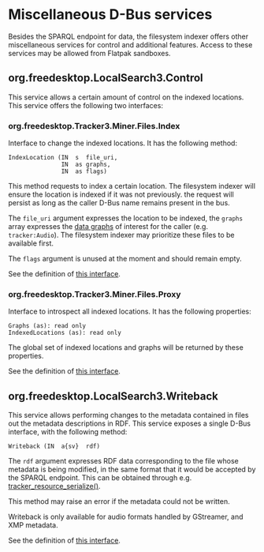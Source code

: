 # Miscellaneous D-Bus services

Besides the SPARQL endpoint for data, the filesystem indexer
offers other miscellaneous services for control and additional
features. Access to these services may be allowed from Flatpak
sandboxes.

## org.freedesktop.LocalSearch3.Control

This service allows a certain amount of control on the
indexed locations. This service offers the following two
interfaces:

### org.freedesktop.Tracker3.Miner.Files.Index

Interface to change the indexed locations. It has the following
method:

```
IndexLocation (IN  s  file_uri,
               IN  as graphs,
               IN  as flags)
```

This method requests to index a certain location. The filesystem
indexer will ensure the location is indexed if it was not previously.
the request will persist as long as the caller D-Bus name remains
present in the bus.

The `file_uri` argument expresses the location to be indexed, the
`graphs` array expresses the [data graphs](endpoint.md#graphs) of
interest for the caller (e.g. `tracker:Audio`). The filesystem
indexer may prioritize these files to be available first.

The `flags` argument is unused at the moment and should remain empty.

See the definition of [this interface](https://gitlab.gnome.org/GNOME/localsearch/blob/main/src/control/org.freedesktop.Tracker3.Miner.Files.Index.xml).

### org.freedesktop.Tracker3.Miner.Files.Proxy

Interface to introspect all indexed locations. It has the following
properties:

```
Graphs (as): read only
IndexedLocations (as): read only
```

The global set of indexed locations and graphs will be returned by
these properties.

See the definition of [this interface](https://gitlab.gnome.org/GNOME/localsearch/blob/main/src/control/org.freedesktop.Tracker3.Miner.Files.Proxy.xml).

## org.freedesktop.LocalSearch3.Writeback

This service allows performing changes to the metadata
contained in files out the metadata descriptions in RDF. This service
exposes a single D-Bus interface, with the following method:

```
Writeback (IN  a{sv}  rdf)
```

The `rdf` argument expresses RDF data corresponding to the file
whose metadata is being modified, in the same format that it would be
accepted by the SPARQL endpoint. This can be obtained through e.g.
[tracker_resource_serialize()](https://gnome.pages.gitlab.gnome.org/tracker/docs/developer/method.Resource.serialize.html).

This method may raise an error if the metadata could not be written.

Writeback is only available for audio formats handled by GStreamer,
and XMP metadata.

See the definition of [this interface](https://gitlab.gnome.org/GNOME/localsearch/blob/main/src/writeback/tracker-writeback.xml).
